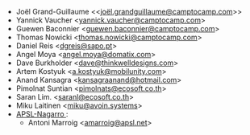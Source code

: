 - Joël Grand-Guillaume \<<joël.grandguillaume@camptocamp.com>\>
- Yannick Vaucher \<<yannick.vaucher@camptocamp.com>\>
- Guewen Baconnier \<<guewen.baconnier@camptocamp.com>\>
- Thomas Nowicki \<<thomas.nowicki@camptocamp.com>\>
- Daniel Reis \<<dgreis@sapo.pt>\>
- Angel Moya \<<angel.moya@domatix.com>\>
- Dave Burkholder \<<dave@thinkwelldesigns.com>\>
- Artem Kostyuk \<<a.kostyuk@mobilunity.com>\>
- Anand Kansagra \<<kansagraanand@hotmail.com>\>
- Pimolnat Suntian \<<pimolnats@ecosoft.co.th>\>
- Saran Lim. \<<saranl@ecosoft.co.th>\>
- Miku Laitinen \<<miku@avoin.systems>\>
- [APSL-Nagarro ](https://apsl.tech):
  - Antoni Marroig \<<amarroig@apsl.net>\>